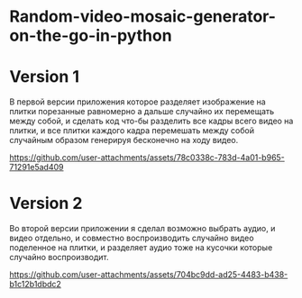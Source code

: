 # Random-video-mosaic-generator-on-the-go-in-python

# Version 1
В первой версии приложения которое разделяет изображение на плитки порезанные равномерно а дальше случайно их перемещать между собой, и сделать код что-бы разделить все кадры всего видео на плитки, и все плитки каждого кадра перемешать между собой случайным образом генерируя бесконечно на ходу видео.

https://github.com/user-attachments/assets/78c0338c-783d-4a01-b965-71291e5ad409

# Version 2

Во второй версии приложении я сделал возможно выбрать аудио, и видео отдельно, и совместно воспроизводить случайно видео поделенное на плитки, и разделяет аудио тоже на кусочки которые случайно воспроизводит.

https://github.com/user-attachments/assets/704bc9dd-ad25-4483-b438-b1c12b1dbdc2

